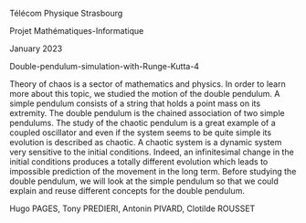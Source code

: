 Télécom Physique Strasbourg

Projet Mathématiques-Informatique

January 2023


Double-pendulum-simulation-with-Runge-Kutta-4


Theory of chaos is a sector of mathematics and physics. In order to learn more
about this topic, we studied the motion of the double pendulum. A simple
pendulum consists of a string that holds a point mass on its extremity. The
double pendulum is the chained association of two simple pendulums.
The study of the chaotic pendulum is a great example of a coupled oscillator
and even if the system seems to be quite simple its evolution is described as
chaotic. A chaotic system is a dynamic system very sensitive to the initial
conditions. Indeed, an infinitesimal change in the initial conditions produces a
totally different evolution which leads to impossible prediction of the movement
in the long term. Before studying the double pendulum, we will look at the
simple pendulum so that we could explain and reuse different concepts for the
double pendulum.

Hugo PAGES, Tony PREDIERI, Antonin PIVARD, Clotilde
ROUSSET
